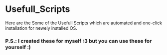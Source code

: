 # Usefull_Scripts
Here are the Some of the Usefull Scripts which are automated and one-click installation for newely installed OS.
### P.S.: I created these for myself :3 but you can use these for yourself :)
